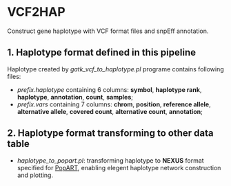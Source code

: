 # VCF2HAP
Construct gene haplotype with VCF format files and snpEff annotation.

## 1. Haplotype format defined in this pipeline
Haplotype created by *gatk_vcf_to_haplotype.pl* programe contains following files:
- *prefix.haplotype* containing 6 columns: **symbol**, **haplotype rank**, **haplotype**, **annotation**, **count**, **samples**;
- *prefix.vars* containing 7 columns: **chrom**, **position**, **reference allele**, **alternative allele**, **covered count**, **alternative count**, **annotation**;

## 2. Haplotype format transforming to other data table
- *haplotype_to_popart.pl*: transforming haplotype to **NEXUS** format specified for [PopART](http://popart.otago.ac.nz/index.shtml), enabling elegent haplotype network construction and plotting.
